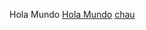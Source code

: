 Hola Mundo
<a id="post-all" href= 'https://www.npmjs.com/package/link-check'>Hola Mundo</a>
<a id="post-all" href='https://github.com/Laboratoria/LIM008-fe-md-links/src'>chau</a>
